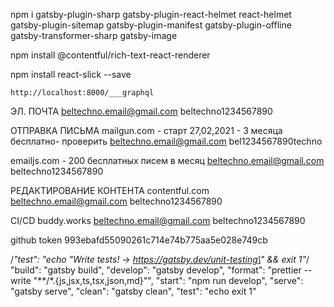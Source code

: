 npm i 
gatsby-plugin-sharp 
gatsby-plugin-react-helmet 
react-helmet
gatsby-plugin-sitemap 
gatsby-plugin-manifest 
gatsby-plugin-offline 
gatsby-transformer-sharp 
gatsby-image

npm install @contentful/rich-text-react-renderer

npm install react-slick --save




`http://localhost:8000/___graphql`

ЭЛ. ПОЧТА
beltechno.email@gmail.com
beltechno1234567890 



ОТПРАВКА ПИСЬМА
mailgun.com - старт 27,02,2021 - 3 месяца бесплатно- проверить
beltechno.email@gmail.com
bel1234567890techno

emailjs.com - 200 бесплатных писем в месяц
beltechno.email@gmail.com
beltechno1234567890



РЕДАКТИРОВАНИЕ КОНТЕНТА
contentful.com
beltechno.email@gmail.com
beltechno1234567890

CI/CD
buddy.works
beltechno.email@gmail.com
beltechno1234567890

github token
993ebafd55090261c714e74b775aa5e028e749cb

/*"test": "echo \"Write tests! -> https://gatsby.dev/unit-testing\" && exit 1"*/
"build": "gatsby build",
    "develop": "gatsby develop",
    "format": "prettier --write \"**/*.{js,jsx,ts,tsx,json,md}\"",
    "start": "npm run develop",
    "serve": "gatsby serve",
    "clean": "gatsby clean",
    "test": "echo exit 1"